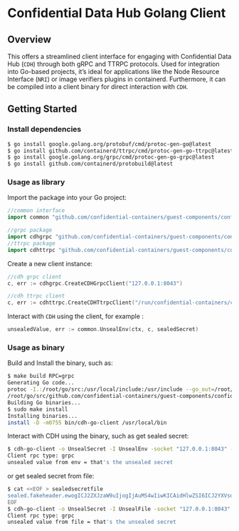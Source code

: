 # Confidential Data Hub Golang Client

## Overview
This offers a streamlined client interface for engaging with Confidential Data Hub (`CDH`) through both gRPC and TTRPC protocols. Used for integration into Go-based projects, it’s ideal for applications like the Node Resource Interface (`NRI`) or image verifiers plugins in containerd. Furthermore, it can be compiled into a client binary for direct interaction with `CDH`.

## Getting Started

### Install dependencies

```bash
$ go install google.golang.org/protobuf/cmd/protoc-gen-go@latest
$ go install github.com/containerd/ttrpc/cmd/protoc-gen-go-ttrpc@latest
$ go install google.golang.org/grpc/cmd/protoc-gen-go-grpc@latest
$ go install github.com/containerd/protobuild@latest
```

### Usage as library

Import the package into your Go project:

```go
//common interface
import common "github.com/confidential-containers/guest-components/confidential-data-hub/golang/pkg/core"

//grpc package 
import cdhgrpc "github.com/confidential-containers/guest-components/confidential-data-hub/golang/pkg/api/grpc"
//ttrpc package 
import cdhttrpc "github.com/confidential-containers/guest-components/confidential-data-hub/golang/pkg/ttrpc"
```

Create a new client instance:

```go
//cdh grpc client
c, err := cdhgrpc.CreateCDHGrpcClient("127.0.0.1:8043")

//cdh ttrpc client
c, err := cdhttrpc.CreateCDHTtrpcClient("/run/confidential-containers/cdh.sock")
```

Interact with `CDH` using the client, for example :
```go
unsealedValue, err := common.UnsealEnv(ctx, c, sealedSecret)
```

### Usage as binary

Build and Install the binary, such as:
```bash
$ make build RPC=grpc
Generating Go code...
protoc -I.:/root/go/src:/usr/local/include:/usr/include --go_out=/root/go/src --go_opt=Mgithub.com/confidential-containers/guest-components/confidential-data-hub/golang/pkg/api/api.proto=github.com/confidential-containers/guest-components/confidential-data-hub/golang/pkg/api/cdhapi --go-grpc_out=/root/go/src /root/go/src/github.com/confidential-containers/guest-components/confidential-data-hub/golang/pkg/api/api.proto
/root/go/src/github.com/confidential-containers/guest-components/confidential-data-hub/golang
Building Go binaries...
$ sudo make install
Installing binaries...
install -D -m0755 bin/cdh-go-client /usr/local/bin
```

Interact with CDH using the binary, such as get sealed secret:
```bash
$ cdh-go-client -o UnsealSecret -I UnsealEnv -socket "127.0.0.1:8043" -i sealed.fakeheader.ewogICJ2ZXJzaW9uIjogIjAuMS4wIiwKICAidHlwZSI6ICJ2YXVsdCIsCiAgIm5hbWUiOiAia2JzOi8vL2RlZmF1bHQvdHlwZS90YWciLAogICJwcm92aWRlciI6ICJrYnMiLAogICJwcm92aWRlcl9zZXR0aW5ncyI6IHt9LAogICJhbm5vdGF0aW9ucyI6IHt9Cn0K.fakesignature
Client rpc type: grpc
unsealed value from env = that's the unsealed secret
```
or get sealed secret from file:
```bash
$ cat <<EOF > sealedsecretfile
sealed.fakeheader.ewogICJ2ZXJzaW9uIjogIjAuMS4wIiwKICAidHlwZSI6ICJ2YXVsdCIsCiAgIm5hbWUiOiAia2JzOi8vL2RlZmF1bHQvdHlwZS90YWciLAogICJwcm92aWRlciI6ICJrYnMiLAogICJwcm92aWRlcl9zZXR0aW5ncyI6IHt9LAogICJhbm5vdGF0aW9ucyI6IHt9Cn0K.fakesignature
EOF
$ cdh-go-client -o UnsealSecret -I UnsealFile -socket "127.0.0.1:8043" -i sealedsecretfile 
Client rpc type: grpc
unsealed value from file = that's the unsealed secret
```